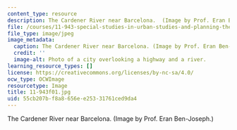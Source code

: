 ```yaml
---
content_type: resource
description: The Cardener River near Barcelona.  (Image by Prof. Eran Ben-Joseph.)
file: /courses/11-943-special-studies-in-urban-studies-and-planning-the-cardener-river-corridor-workshop-fall-2001/55cb207bf8a8656ee25331761ced9da4_11-943f01.jpg
file_type: image/jpeg
image_metadata:
  caption: The Cardener River near Barcelona. (Image by Prof. Eran Ben-Joseph.)
  credit: ''
  image-alt: Photo of a city overlooking a highway and a river.
learning_resource_types: []
license: https://creativecommons.org/licenses/by-nc-sa/4.0/
ocw_type: OCWImage
resourcetype: Image
title: 11-943f01.jpg
uid: 55cb207b-f8a8-656e-e253-31761ced9da4
---
```

The Cardener River near Barcelona.  (Image by Prof. Eran Ben-Joseph.)